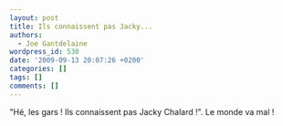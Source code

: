 ```yaml
---
layout: post
title: Ils connaissent pas Jacky...
authors:
  - Joe Gantdelaine
wordpress_id: 530
date: '2009-09-13 20:07:26 +0200'
categories: []
tags: []
comments: []
---
```

"Hé, les gars ! Ils connaissent pas Jacky Chalard !". Le monde va mal !
